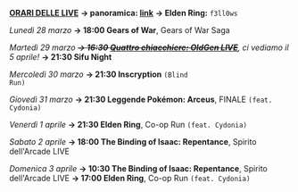 <b><u>ORARI DELLE LIVE</u></b>
<b>→ panoramica: <a href="https://trello.com/b/iKwdSGf3/sabaku">link</a></b>
<b>→ Elden Ring:</b> <code>f3ll0ws</code>

<i>Lunedì 28 marzo</i>
<b>→ 18:00 Gears of War</b>, Gears of War Saga

<i>Martedì 29 marzo </i>
<i><s><b>→ 16:30 <a href="https://www.twitch.tv/oldgenproject">Quattro chiacchiere: OldGen LIVE</a></b></s>, ci vediamo il 5 aprile!</i>
<b>→ 21:30 Sifu Night</b>

<i>Mercoledì 30 marzo</i>
<b>→ 21:30 Inscryption</b> <code>(Blind Run)</code>

<i>Giovedì 31 marzo</i>
<b>→ 21:30 Leggende Pokémon: Arceus</b>, FINALE <code>(feat. Cydonia)</code>

<i>Venerdì 1 aprile</i>
<b>→ 21:30 Elden Ring</b>, Co-op Run <code>(feat. Cydonia)</code>

<i>Sabato 2 aprile</i>
<b>→ 18:00 The Binding of Isaac: Repentance</b>, Spirito dell'Arcade LIVE

<i>Domenica 3 aprile</i>
<b>→ 10:30 The Binding of Isaac: Repentance</b>, Spirito dell'Arcade LIVE
<b>→ 17:00 Elden Ring</b>, Co-op Run <code>(feat. Cydonia)</code>
